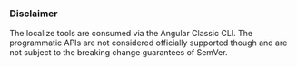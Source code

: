 ### Disclaimer

The localize tools are consumed via the Angular Classic CLI. The programmatic APIs are not considered officially
supported though and are not subject to the breaking change guarantees of SemVer.